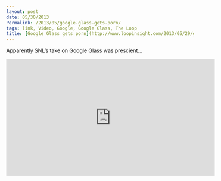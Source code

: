 ```yaml
---
layout: post
date: 05/30/2013
Permalink: /2013/05/google-glass-gets-porn/
tags: link, Video, Google, Google Glass, The Loop
title: [Google Glass gets porn](http://www.loopinsight.com/2013/05/29/google-glass-gets-porn/)
---
```


<p>Apparently SNL&#8217;s take on Google Glass was prescient&#8230;</p>

<iframe width="560" height="315" src="http://www.nbc.com/assets/video/widget/widget.html?vid=n36353" frameborder="0"></iframe>